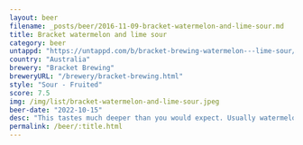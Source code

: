 ```yaml
---
layout: beer
filename: _posts/beer/2016-11-09-bracket-watermelon-and-lime-sour.md
title: Bracket watermelon and lime sour
category: beer
untappd: "https://untappd.com/b/bracket-brewing-watermelon---lime-sour/5044564"
country: "Australia"
brewery: "Bracket Brewing"
breweryURL: "/brewery/bracket-brewing.html"
style: "Sour - Fruited"
score: 7.5
img: /img/list/bracket-watermelon-and-lime-sour.jpeg
beer-date: "2022-10-15"
desc: "This tastes much deeper than you would expect. Usually watermelon dilutes things. I like a sour which still has the richness of a beer"
permalink: /beer/:title.html
---
```

